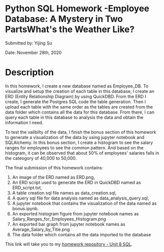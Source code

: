 # **Python SQL Homework -Employee Database: A Mystery in Two PartsWhat's the Weather Like?**

Submitted by: Yijing Su

Date: November 28th, 2020


# **Description** 

In this homework, I create a new database named as Employee_DB. To visualize and setup the creation of each table in this database, I create an ERD (Entity Relationship Diagram) by using QuickDBD. From the ERD I create, I generate the Postgres SQL code the table generation. Then I upload each table with the same order as the tables are created from the data folder which contains all the data for this database. From there, I can query each table in this database to analysis the data and obtain the information I need. 

To test the valibilty of the data, I finish the bonus section of this homework to generate a visualization of the data by using jupyter notebook and SQLAlchemy. In this bonus section, I create a histogram to see the salary ranges for employees to see the common pattern. And based on the histogram, it can be observed that about 50% of employees' salaries falls in the cateogory of 40,000 to 50,000. 

The final submission of this homework contains:
1. An image of the ERD named as ERD.png,
2. An ERD script used to generate the ERD in QuickDBD named as ERD_script.txt,
3. A table creation sql file names as data_creation.sql, 
4. A query sql file for data analysis named as data_analysis_query.sql, 
5. A jupyter notebook that contains the visualization of the data named as bonus.ipynb.
6. An exported histogram figure from jupyter notebook names as Salary_Ranges_for_Employees_Histogram.png
7. An exported bar graph from jupyter notebook names as Average_Salary_by_Title.png
8. The data folder which contains all the data imported to the database

This link will take you to my [homework repository - Unit 8 SQL](https://github.com/Dearsu520/databootcamp-homework/tree/master/Unit%208%20-%20SQL).

